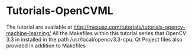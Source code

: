 # Tutorials-OpenCVML
The tutorial are available at http://mexuaz.com/tutorials/tutorials-opencv-machine-learning/
All the Makefiles within this tutorial series that OpenCV 3.3 in installed in the path /usr/local/opencv3.3-cpu.
Qt Project files also provided in addition to Makefiles
